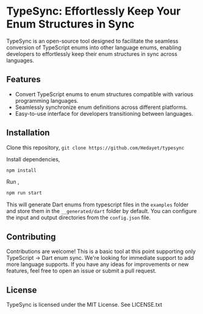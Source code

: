 # TypeSync: Effortlessly Keep Your Enum Structures in Sync

TypeSync is an open-source tool designed to facilitate the seamless conversion of TypeScript enums into other language enums, enabling developers to effortlessly keep their enum structures in sync across languages.

## Features

- Convert TypeScript enums to enum structures compatible with various programming languages.
- Seamlessly synchronize enum definitions across different platforms.
- Easy-to-use interface for developers transitioning between languages.

## Installation

Clone this repository,
`git clone https://github.com/Hedayet/typesync`

Install dependencies,

```bash
npm install
```

Run ,

```bash
npm run start
```

This will generate Dart enums from typescript files in the `examples` folder and store them in the `__generated/dart` folder by default. You can configure the input and output directories from the `config.json` file.

## Contributing

Contributions are welcome! This is a basic tool at this point supporting only TypeScript -> Dart enum sync. We're looking for immediate support to add more language supports. If you have any ideas for improvements or new features, feel free to open an issue or submit a pull request.

## License

TypeSync is licensed under the MIT License. See LICENSE.txt

